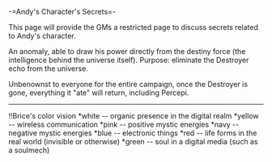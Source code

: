-=Andy's Character's Secrets=-

This page will provide the GMs a restricted page to discuss secrets related to Andy's character.

An anomaly, able to draw his power directly from the destiny force (the intelligence behind the universe itself). Purpose: eliminate the Destroyer echo from the universe.

Unbenownst to everyone for the entire campaign, once the Destroyer is gone, everything it &quot;ate&quot; will return, including Percepi.

-----

!!Brice's color vision
*white -- organic presence in the digital realm
*yellow -- wireless communication
*pink -- positive mystic energies
*navy -- negative mystic energies
*blue -- electronic things
*red -- life forms in the real world (invisible or otherwise)
*green -- soul in a digital media (such as a soulmech)
